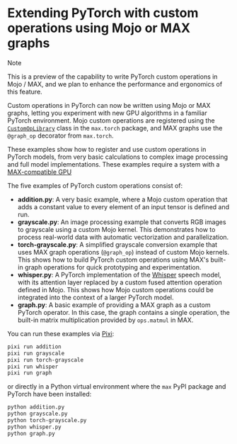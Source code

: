 # Extending PyTorch with custom operations using Mojo or MAX graphs

> [!NOTE]
> This is a preview of the capability to write PyTorch custom operations in
> Mojo / MAX, and we plan to enhance the performance and ergonomics of this
> feature.

Custom operations in PyTorch can now be written using Mojo or MAX graphs,
letting you experiment with new GPU algorithms in a familiar PyTorch
environment. Mojo custom operations are registered using the
[`CustomOpLibrary`](https://docs.modular.com/max/api/python/torch/#max.torch.CustomOpLibrary)
class in the `max.torch` package, and MAX graphs use the `@graph_op` decorator
from `max.torch`.

These examples show how to register and use custom operations in PyTorch
models, from very basic calculations to complex image processing and full model
implementations. These examples require a system with a [MAX-compatible
GPU](https://docs.modular.com/max/faq/#gpu-requirements)

The five examples of PyTorch custom operations consist of:

- **addition.py**: A very basic example, where a Mojo custom operation that
  adds a constant value to every element of an input tensor is defined and run.
- **grayscale.py**: An image processing example that converts RGB images to
  grayscale using a custom Mojo kernel. This demonstrates how to process
  real-world data with automatic vectorization and parallelization.
- **torch-grayscale.py**: A simplified grayscale conversion example that uses
  MAX graph operations (`@graph_op`) instead of custom Mojo kernels. This shows
  how to build PyTorch custom operations using MAX's built-in graph operations
  for quick prototyping and experimentation.
- **whisper.py**: A PyTorch implementation of the
  [Whisper](https://huggingface.co/docs/transformers/en/model_doc/whisper)
  speech model, with its attention layer replaced by a custom fused attention
  operation defined in Mojo. This shows how Mojo custom operations could be
  integrated into the context of a larger PyTorch model.
- **graph.py**: A basic example of providing a MAX graph as a custom PyTorch
  operator. In this case, the graph contains a single operation, the built-in
  matrix multiplication provided by `ops.matmul` in MAX.

You can run these examples via [Pixi](https://pixi.sh):

```sh
pixi run addition
pixi run grayscale
pixi run torch-grayscale
pixi run whisper
pixi run graph
```

or directly in a Python virtual environment where the `max` PyPI package and
PyTorch have been installed:

```sh
python addition.py
python grayscale.py
python torch-grayscale.py
python whisper.py
python graph.py
```
